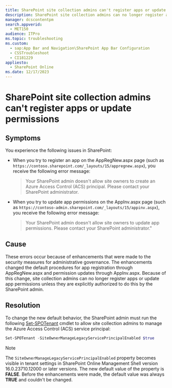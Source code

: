 ```yaml
---
title: SharePoint site collection admins can't register apps or update permissions
description: SharePoint site collection admins can no longer register apps or update app permissions unless explicitly authorized by the SharePoint admin after an enhancement change.
manager: dcscontentpm
search.appverid: 
  - MET150
audience: ITPro
ms.topic: troubleshooting
ms.custom: 
  - sap:App Bar and Navigation\SharePoint App Bar Configuration
  - CSSTroubleshoot
  - CI181229
appliesto: 
  - SharePoint Online
ms.date: 12/17/2023
---
```

# SharePoint site collection admins can't register apps or update permissions

## Symptoms

You experience the following issues in SharePoint:

- When you try to register an app on the AppRegNew.aspx page (such as `https://contoso.sharepoint.com/_layouts/15/appregnew.aspx`), you receive the following error message:

   > Your SharePoint admin doesn't allow site owners to create an Azure Access Control (ACS) principal. Please contact your SharePoint administrator.
- When you try to update app permissions on the AppInv.aspx page (such as `https://contoso-admin.sharepoint.com/_layouts/15/appinv.aspx`), you receive the following error message:

   > Your SharePoint admin doesn't allow site owners to update app permissions. Please contact your SharePoint administrator."

## Cause

These errors occur because of enhancements that were made to the security measures for administrative governance. The enhancements changed the default procedures for app registration through AppRegNew.aspx and permission updates through AppInv.aspx. Because of this change, site collection admins can no longer register apps or update app permissions unless they are explicitly authorized to do this by the SharePoint admin.

## Resolution

To change the new default behavior, the SharePoint admin must run the following [Set-SPOTenant](/powershell/module/sharepoint-online/set-spotenant?view=sharepoint-ps&preserve-view=true#-siteownermanagelegacyserviceprincipalenabled) cmdlet to allow site collection admins to manage the Azure Access Control (ACS) service principal:

```powershell
Set-SPOTenant -SiteOwnerManageLegacyServicePrincipalEnabled $true
``````

> [!NOTE]
> The `SiteOwnerManageLegacyServicePrincipalEnabled` property becomes visible in tenant settings in SharePoint Online Management Shell version 16.0.23710.12000 or later versions. The new default value of the property is **FALSE**. Before the enhancements were made, the default value was always **TRUE** and couldn't be changed.
